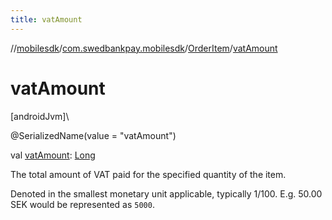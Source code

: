 ```yaml
---
title: vatAmount
---
```

//[mobilesdk](../../../index.html)/[com.swedbankpay.mobilesdk](../index.html)/[OrderItem](index.html)/[vatAmount](vat-amount.html)



# vatAmount



[androidJvm]\




@SerializedName(value = "vatAmount")



val [vatAmount](vat-amount.html): [Long](https://kotlinlang.org/api/latest/jvm/stdlib/kotlin/-long/index.html)



The total amount of VAT paid for the specified quantity of the item.



Denoted in the smallest monetary unit applicable, typically 1/100. E.g. 50.00 SEK would be represented as <code>5000</code>.




